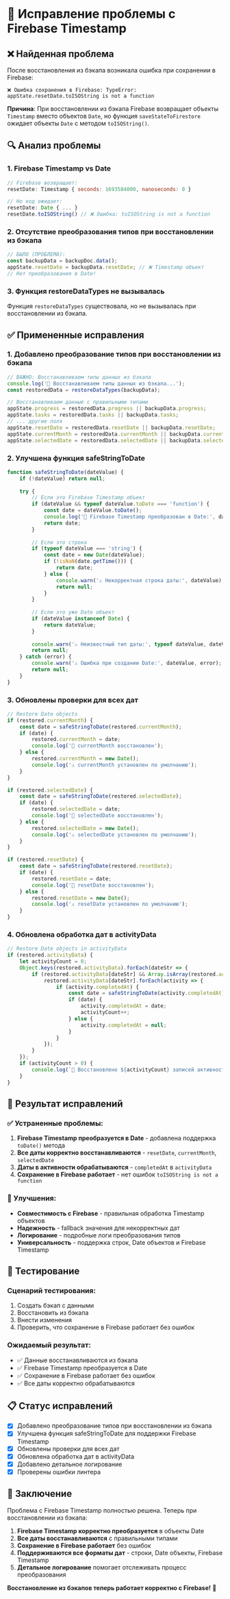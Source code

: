 # 🔧 Исправление проблемы с Firebase Timestamp

## ❌ **Найденная проблема**

После восстановления из бэкапа возникала ошибка при сохранении в Firebase:

```
❌ Ошибка сохранения в Firebase: TypeError: appState.resetDate.toISOString is not a function
```

**Причина**: При восстановлении из бэкапа Firebase возвращает объекты `Timestamp` вместо объектов `Date`, но функция `saveStateToFirestore` ожидает объекты `Date` с методом `toISOString()`.

## 🔍 **Анализ проблемы**

### 1. **Firebase Timestamp vs Date**
```javascript
// Firebase возвращает:
resetDate: Timestamp { seconds: 1693584000, nanoseconds: 0 }

// Но код ожидает:
resetDate: Date { ... }
resetDate.toISOString() // ❌ Ошибка: toISOString is not a function
```

### 2. **Отсутствие преобразования типов при восстановлении из бэкапа**
```javascript
// БЫЛО (ПРОБЛЕМА):
const backupData = backupDoc.data();
appState.resetDate = backupData.resetDate; // ❌ Timestamp объект
// Нет преобразования в Date!
```

### 3. **Функция restoreDataTypes не вызывалась**
Функция `restoreDataTypes` существовала, но не вызывалась при восстановлении из бэкапа.

## ✅ **Примененные исправления**

### 1. **Добавлено преобразование типов при восстановлении из бэкапа**
```javascript
// ВАЖНО: Восстанавливаем типы данных из бэкапа
console.log('🔧 Восстанавливаем типы данных из бэкапа...');
const restoredData = restoreDataTypes(backupData);

// Восстанавливаем данные с правильными типами
appState.progress = restoredData.progress || backupData.progress;
appState.tasks = restoredData.tasks || backupData.tasks;
// ... другие поля
appState.resetDate = restoredData.resetDate || backupData.resetDate;
appState.currentMonth = restoredData.currentMonth || backupData.currentMonth;
appState.selectedDate = restoredData.selectedDate || backupData.selectedDate;
```

### 2. **Улучшена функция safeStringToDate**
```javascript
function safeStringToDate(dateValue) {
    if (!dateValue) return null;
    
    try {
        // Если это Firebase Timestamp объект
        if (dateValue && typeof dateValue.toDate === 'function') {
            const date = dateValue.toDate();
            console.log('🔄 Firebase Timestamp преобразован в Date:', date);
            return date;
        }
        
        // Если это строка
        if (typeof dateValue === 'string') {
            const date = new Date(dateValue);
            if (!isNaN(date.getTime())) {
                return date;
            } else {
                console.warn('⚠️ Некорректная строка даты:', dateValue);
                return null;
            }
        }
        
        // Если это уже Date объект
        if (dateValue instanceof Date) {
            return dateValue;
        }
        
        console.warn('⚠️ Неизвестный тип даты:', typeof dateValue, dateValue);
        return null;
    } catch (error) {
        console.warn('⚠️ Ошибка при создании Date:', dateValue, error);
        return null;
    }
}
```

### 3. **Обновлены проверки для всех дат**
```javascript
// Restore Date objects
if (restored.currentMonth) {
    const date = safeStringToDate(restored.currentMonth);
    if (date) {
        restored.currentMonth = date;
        console.log('📅 currentMonth восстановлен');
    } else {
        restored.currentMonth = new Date();
        console.log('⚠️ currentMonth установлен по умолчанию');
    }
}

if (restored.selectedDate) {
    const date = safeStringToDate(restored.selectedDate);
    if (date) {
        restored.selectedDate = date;
        console.log('📅 selectedDate восстановлен');
    } else {
        restored.selectedDate = new Date();
        console.log('⚠️ selectedDate установлен по умолчанию');
    }
}

if (restored.resetDate) {
    const date = safeStringToDate(restored.resetDate);
    if (date) {
        restored.resetDate = date;
        console.log('📅 resetDate восстановлен');
    } else {
        restored.resetDate = new Date();
        console.log('⚠️ resetDate установлен по умолчанию');
    }
}
```

### 4. **Обновлена обработка дат в activityData**
```javascript
// Restore Date objects in activityData
if (restored.activityData) {
    let activityCount = 0;
    Object.keys(restored.activityData).forEach(dateStr => {
        if (restored.activityData[dateStr] && Array.isArray(restored.activityData[dateStr])) {
            restored.activityData[dateStr].forEach(activity => {
                if (activity.completedAt) {
                    const date = safeStringToDate(activity.completedAt);
                    if (date) {
                        activity.completedAt = date;
                        activityCount++;
                    } else {
                        activity.completedAt = null;
                    }
                }
            });
        }
    });
    if (activityCount > 0) {
        console.log(`📅 Восстановлено ${activityCount} записей активности`);
    }
}
```

## 🎯 **Результат исправлений**

### ✅ **Устраненные проблемы:**
1. **Firebase Timestamp преобразуется в Date** - добавлена поддержка `toDate()` метода
2. **Все даты корректно восстанавливаются** - `resetDate`, `currentMonth`, `selectedDate`
3. **Даты в активности обрабатываются** - `completedAt` в `activityData`
4. **Сохранение в Firebase работает** - нет ошибок `toISOString is not a function`

### 🚀 **Улучшения:**
- **Совместимость с Firebase** - правильная обработка Timestamp объектов
- **Надежность** - fallback значения для некорректных дат
- **Логирование** - подробные логи преобразования типов
- **Универсальность** - поддержка строк, Date объектов и Firebase Timestamp

## 🧪 **Тестирование**

### **Сценарий тестирования:**
1. Создать бэкап с данными
2. Восстановить из бэкапа
3. Внести изменения
4. Проверить, что сохранение в Firebase работает без ошибок

### **Ожидаемый результат:**
- ✅ Данные восстанавливаются из бэкапа
- ✅ Firebase Timestamp преобразуется в Date
- ✅ Сохранение в Firebase работает без ошибок
- ✅ Все даты корректно обрабатываются

## 📋 **Статус исправлений**

- [x] Добавлено преобразование типов при восстановлении из бэкапа
- [x] Улучшена функция safeStringToDate для поддержки Firebase Timestamp
- [x] Обновлены проверки для всех дат
- [x] Обновлена обработка дат в activityData
- [x] Добавлено детальное логирование
- [x] Проверены ошибки линтера

## 🎉 **Заключение**

Проблема с Firebase Timestamp полностью решена. Теперь при восстановлении из бэкапа:

1. **Firebase Timestamp корректно преобразуется** в объекты Date
2. **Все даты восстанавливаются** с правильными типами
3. **Сохранение в Firebase работает** без ошибок
4. **Поддерживаются все форматы дат** - строки, Date объекты, Firebase Timestamp
5. **Детальное логирование** помогает отслеживать процесс преобразования

**Восстановление из бэкапов теперь работает корректно с Firebase!** 🚀

